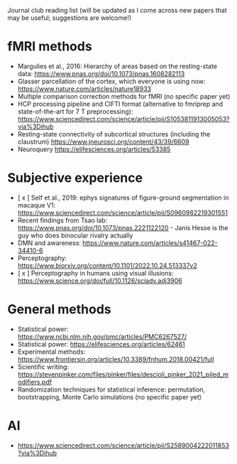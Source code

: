 Journal club reading list (will be updated as I come across new papers that may be useful; suggestions are welcome!)
# fMRI methods
- Margulies et al., 2016: Hierarchy of areas based on the resting-state data: https://www.pnas.org/doi/10.1073/pnas.1608282113
- Glasser parcellation of the cortex, which everyone is using now: https://www.nature.com/articles/nature18933
- Multiple comparison correction methods for fMRI (no specific paper yet)
- HCP processing pipeline and CIFTI format (alternative to fmriprep and state-of-the-art for 7 T preprocessing): https://www.sciencedirect.com/science/article/pii/S1053811913005053?via%3Dihub
- Resting-state connectivity of subcortical structures (including the claustrum) https://www.jneurosci.org/content/43/39/6609
- Neuroquery https://elifesciences.org/articles/53385
# Subjective experience
- [ x ] Self et al., 2019: ephys signatures of figure-ground segmentation in macaque V1: https://www.sciencedirect.com/science/article/pii/S0960982219301551
- Recent findings from Tsao lab: https://www.pnas.org/doi/10.1073/pnas.2221122120 - Janis Hesse is the guy who does binocular rivalry actually
- DMN and awareness: https://www.nature.com/articles/s41467-022-34410-6
- Perceptography: https://www.biorxiv.org/content/10.1101/2022.10.24.513337v2
- [ x ] Perceptography in humans using visual illusions: https://www.science.org/doi/full/10.1126/sciadv.adj3906
# General methods
- Statistical power: https://www.ncbi.nlm.nih.gov/pmc/articles/PMC6267527/
- Statistical power: https://elifesciences.org/articles/62461
- Experimental methods: https://www.frontiersin.org/articles/10.3389/fnhum.2018.00421/full
- Scientific writing: https://stevenpinker.com/files/pinker/files/descioli_pinker_2021_piled_modifiers.pdf
- Randomization techniques for statistical inference: permutation, bootstrapping, Monte Carlo simulations (no specific paper yet)
# AI
- https://www.sciencedirect.com/science/article/pii/S2589004222011853?via%3Dihub
